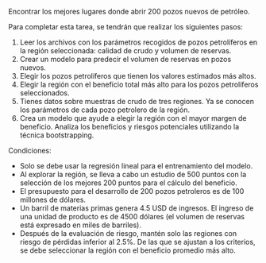 
Encontrar los mejores lugares donde abrir 200 pozos nuevos de petróleo.

Para completar esta tarea, se tendrán que realizar los siguientes pasos:

1. Leer los archivos con los parámetros recogidos de pozos petrolíferos en la región seleccionada: calidad de crudo y volumen de reservas.
2. Crear un modelo para predecir el volumen de reservas en pozos nuevos.
3. Elegir los pozos petrolíferos que tienen los valores estimados más altos.
4. Elegir la región con el beneficio total más alto para los pozos petrolíferos seleccionados.
5. Tienes datos sobre muestras de crudo de tres regiones. Ya se conocen los parámetros de cada pozo petrolero de la región. 
6. Crea un modelo que ayude a elegir la región con el mayor margen de beneficio. Analiza los beneficios y riesgos potenciales utilizando la técnica bootstrapping.

Condiciones:

* Solo se debe usar la regresión lineal para el entrenamiento del modelo.
* Al explorar la región, se lleva a cabo un estudio de 500 puntos con la selección de los mejores 200 puntos para el cálculo del beneficio.
* El presupuesto para el desarrollo de 200 pozos petroleros es de 100 millones de dólares.
* Un barril de materias primas genera 4.5 USD de ingresos. El ingreso de una unidad de producto es de 4500 dólares (el volumen de reservas está expresado en miles de barriles).
* Después de la evaluación de riesgo, mantén solo las regiones con riesgo de pérdidas inferior al 2.5%. De las que se ajustan a los criterios, se debe seleccionar la región con el beneficio promedio más alto.